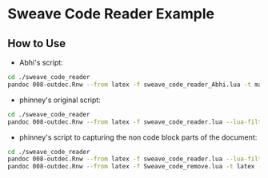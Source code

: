 # Sweave Code Reader Example

## How to Use

- Abhi's script: 

```bash
cd ./sweave_code_reader
pandoc 008-outdec.Rnw --from latex -f sweave_code_reader_Abhi.lua -t markdown -o file.md
```

- phinney's original script: 

```bash
cd ./sweave_code_reader
pandoc 008-outdec.Rnw --from latex -f sweave_code_reader.lua --lua-filter code_chunk_patch.lua -t markdown-simple_tables-pipe_tables-fenced_code_attributes -o file.md
```

- phinney's script to capturing the non code block parts of the document: 

```bash
cd ./sweave_code_reader
pandoc 008-outdec.Rnw --from latex -f sweave_code_reader.lua --lua-filter code_chunk_patch.lua -t markdown-simple_tables-pipe_tables-fenced_code_attributes -o file.md
pandoc 008-outdec.Rnw --from latex -f Sweave_code_remove.lua -t latex -o file.tex
```